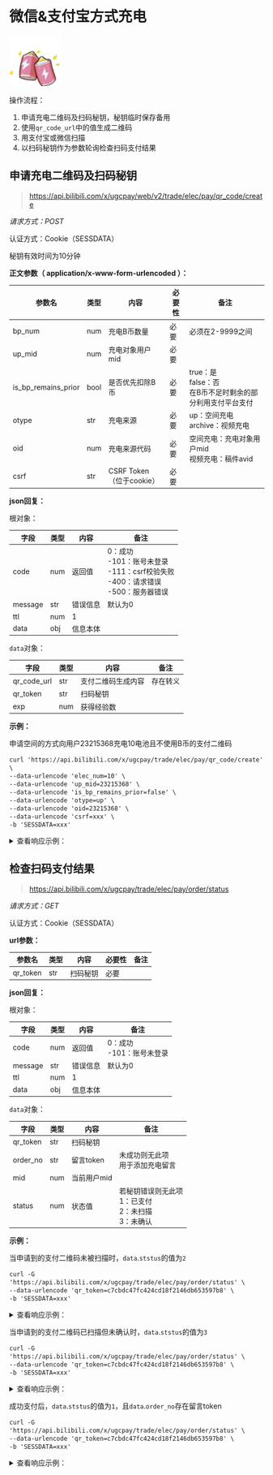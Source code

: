# 微信&支付宝方式充电

<img src="../../assets/img/battery-100.png" width="100" height="100"/>

操作流程：

1. 申请充电二维码及扫码秘钥，秘钥临时保存备用
2. 使用`qr_code_url`中的值生成二维码
3. 用支付宝或微信扫描
4. 以扫码秘钥作为参数轮询检查扫码支付结果

## 申请充电二维码及扫码秘钥

> https://api.bilibili.com/x/ugcpay/web/v2/trade/elec/pay/qr_code/create

*请求方式：POST*

认证方式：Cookie（SESSDATA）

秘钥有效时间为10分钟

**正文参数（ application/x-www-form-urlencoded ）：**

| 参数名              | 类型 | 内容                     | 必要性 | 备注                                                         |
| ------------------- | ---- | ------------------------ | ------ | ------------------------------------------------------------ |
| bp_num            | num  | 充电B币数量             | 必要   | 必须在2-9999之间                  |
| up_mid              | num  | 充电对象用户mid          | 必要   |                                                              |
| is_bp_remains_prior | bool | 是否优先扣除B币          | 必要   | true：是<br />false：否<br />在B币不足时剩余的部分利用支付平台支付 |
| otype               | str  | 充电来源                 | 必要   | up：空间充电<br />archive：视频充电                          |
| oid                 | num  | 充电来源代码             | 必要   | 空间充电：充电对象用户mid<br />视频充电：稿件avid            |
| csrf                | str  | CSRF Token（位于cookie） | 必要   |                                                              |

**json回复：**

根对象：

| 字段    | 类型 | 内容     | 备注                                                         |
| ------- | ---- | -------- | ------------------------------------------------------------ |
| code    | num  | 返回值   | 0：成功<br />-101：账号未登录<br />-111：csrf校验失败<br />-400：请求错误<br />-500：服务器错误 |
| message | str  | 错误信息 | 默认为0                                                      |
| ttl     | num  | 1        |                                                              |
| data    | obj  | 信息本体 |                                                              |

`data`对象：

| 字段        | 类型 | 内容               | 备注     |
| ----------- | ---- | ------------------ | -------- |
| qr_code_url | str  | 支付二维码生成内容 | 存在转义 |
| qr_token    | str  | 扫码秘钥           |          |
| exp         | num  | 获得经验数         |          |

**示例：**

申请空间的方式向用户23215368充电10电池且不使用B币的支付二维码

```shell
curl 'https://api.bilibili.com/x/ugcpay/trade/elec/pay/qr_code/create' \
--data-urlencode 'elec_num=10' \
--data-urlencode 'up_mid=23215368' \
--data-urlencode 'is_bp_remains_prior=false' \
--data-urlencode 'otype=up' \
--data-urlencode 'oid=23215368' \
--data-urlencode 'csrf=xxx' \
-b 'SESSDATA=xxx'
```

<details>
<summary>查看响应示例：</summary>

```json
{
	"code": 0,
	"message": "0",
	"ttl": 1,
	"data": {
		"qr_code_url": "http://api.bilibili.com/x/ugcpay/trade/elec/pay/qr_code/gateway?mid=293793435&token=c1cb1d95d2194ba58df6bb0f24ae1aaa",
		"qr_token": "c1cb1d95d2194ba58df6bb0f24ae1aaa",
		"exp": 1
	}
}
```

</details>

## 检查扫码支付结果

> https://api.bilibili.com/x/ugcpay/trade/elec/pay/order/status

*请求方式：GET*

认证方式：Cookie（SESSDATA）

**url参数：**

| 参数名   | 类型 | 内容     | 必要性 | 备注 |
| -------- | ---- | -------- | ------ | ---- |
| qr_token | str  | 扫码秘钥 | 必要   |      |

**json回复：**

根对象：

| 字段    | 类型 | 内容     | 备注                          |
| ------- | ---- | -------- | ----------------------------- |
| code    | num  | 返回值   | 0：成功<br />-101：账号未登录 |
| message | str  | 错误信息 | 默认为0                       |
| ttl     | num  | 1        |                               |
| data    | obj  | 信息本体 |                               |

`data`对象：

| 字段     | 类型 | 内容        | 备注                                                         |
| -------- | ---- | ----------- | ------------------------------------------------------------ |
| qr_token | str  | 扫码秘钥    |                                                              |
| order_no | str  | 留言token   | 未成功则无此项<br />用于添加充电留言                         |
| mid      | num  | 当前用户mid |                                                              |
| status   | num  | 状态值      | 若秘钥错误则无此项<br />1：已支付<br />2：未扫描<br />3：未确认 |

**示例：**

当申请到的支付二维码未被扫描时，`data`.`ststus`的值为`2`

```shell
curl -G 'https://api.bilibili.com/x/ugcpay/trade/elec/pay/order/status' \
--data-urlencode 'qr_token=c7cbdc47fc424cd18f2146db653597b8' \
-b 'SESSDATA=xxx'
```

<details>
<summary>查看响应示例：</summary>

```json
{
    "code":0,
    "message":"0",
    "ttl":1,
    "data":{
        "qr_token":"c7cbdc47fc424cd18f2146db653597b8",
        "mid":293793435,
        "status":2
    }
}
```

</details>

当申请到的支付二维码已扫描但未确认时，`data`.`ststus`的值为`3`

```shell
curl -G 'https://api.bilibili.com/x/ugcpay/trade/elec/pay/order/status' \
--data-urlencode 'qr_token=c7cbdc47fc424cd18f2146db653597b8' \
-b 'SESSDATA=xxx'
```

<details>
<summary>查看响应示例：</summary>

```json
{
    "code":0,
    "message":"0",
    "ttl":1,
    "data":{
        "qr_token":"c7cbdc47fc424cd18f2146db653597b8",
        "mid":293793435,
        "status":3
    }
}
```

</details>

成功支付后，`data`.`ststus`的值为`1`，且`data`.`order_no`存在留言token

```shell
curl -G 'https://api.bilibili.com/x/ugcpay/trade/elec/pay/order/status' \
--data-urlencode 'qr_token=c7cbdc47fc424cd18f2146db653597b8' \
-b 'SESSDATA=xxx'
```

<details>
<summary>查看响应示例：</summary>

```json
{
    "code":0,
    "message":"0",
    "ttl":1,
    "data":{
        "qr_token":"bd649c836c524550bfe22a369334fc05",
        "order_no":"BPTD36U3KP82I31RSSLG",
        "mid":293793435,
        "status":1
    }
}
```

</details>
